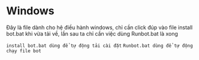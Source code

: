 # Windows
Đây là file dành cho hệ điều hành windows, chỉ cần click đúp vào file install bot.bat khi vừa tải về, lần sau ta chỉ cần việc dùng Runbot.bat là xong

`install bot.bat dùng để tự động tải cài đặt`
`Runbot.bat dùng để tự động chạy file bot`